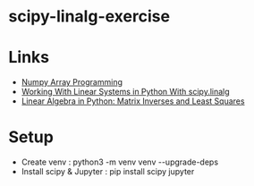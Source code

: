 # scipy-linalg-exercise

# Links
- [Numpy Array Programming](https://realpython.com/numpy-array-programming/)
- [Working With Linear Systems in Python With scipy.linalg](https://realpython.com/python-scipy-linalg/)
- [Linear Algebra in Python: Matrix Inverses and Least Squares](https://realpython.com/python-linear-algebra/)

# Setup
- Create venv :  python3 -m venv venv --upgrade-deps
- Install scipy & Jupyter : pip install scipy jupyter
